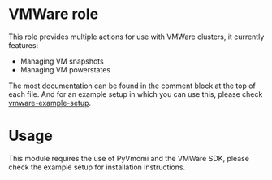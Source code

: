 # VMWare role
This role provides multiple actions for use with VMWare clusters, it currently
features:

* Managing VM snapshots
* Managing VM powerstates

The most documentation can be found in the comment block at the top of each
file. And for an example setup in which you can use this, please check
[vmware-example-setup](../vmware-example-setup).

# Usage
This module requires the use of PyVmomi and the VMWare SDK, please check the
example setup for installation instructions.
